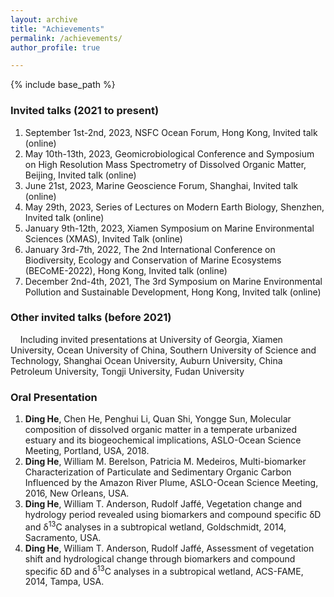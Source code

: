 ```yaml
---
layout: archive
title: "Achievements"
permalink: /achievements/
author_profile: true

---
```


{% include base_path %}

### Invited talks (2021 to present)
1.	September 1st-2nd, 2023, NSFC Ocean Forum, Hong Kong, Invited talk (online)
2.	May 10th-13th, 2023, Geomicrobiological Conference and Symposium on High Resolution Mass Spectrometry of Dissolved Organic Matter, Beijing, Invited talk (online)
3.	June 21st, 2023, Marine Geoscience Forum, Shanghai, Invited talk (online)
4.	May 29th, 2023, Series of Lectures on Modern Earth Biology, Shenzhen, Invited talk (online)
5.	January 9th-12th, 2023, Xiamen Symposium on Marine Environmental Sciences (XMAS), Invited Talk (online)
6.	January 3rd-7th, 2022, The 2nd International Conference on Biodiversity, Ecology and Conservation of Marine Ecosystems (BECoME-2022), Hong Kong, Invited talk (online)
7.	December 2nd-4th, 2021, The 3rd Symposium on Marine Environmental Pollution and Sustainable Development, Hong Kong, Invited talk (online)

### Other invited talks (before 2021)
&nbsp;&nbsp;&nbsp; Including invited presentations at University of Georgia, Xiamen University, Ocean University of China, Southern University of Science and Technology, Shanghai Ocean University, Auburn University, China Petroleum University, Tongji University, Fudan University

### Oral Presentation
1.	**Ding He**, Chen He, Penghui Li, Quan Shi, Yongge Sun, Molecular composition of dissolved organic matter in a temperate urbanized estuary and its biogeochemical implications, ASLO-Ocean Science Meeting, Portland, USA, 2018.
2.	**Ding He**, William M. Berelson, Patricia M. Medeiros, Multi-biomarker Characterization of Particulate and Sedimentary Organic Carbon Influenced by the Amazon River Plume, ASLO-Ocean Science Meeting, 2016, New Orleans, USA.
3.	**Ding He**, William T. Anderson, Rudolf Jaffé, Vegetation change and hydrology period revealed using biomarkers and compound specific δD and δ<sup>13</sup>C analyses in a subtropical wetland, Goldschmidt, 2014, Sacramento, USA.
4.	**Ding He**, William T. Anderson, Rudolf Jaffé, Assessment of vegetation shift and hydrological change through biomarkers and compound specific δD and δ<sup>13</sup>C analyses in a subtropical wetland, ACS-FAME, 2014, Tampa, USA.


